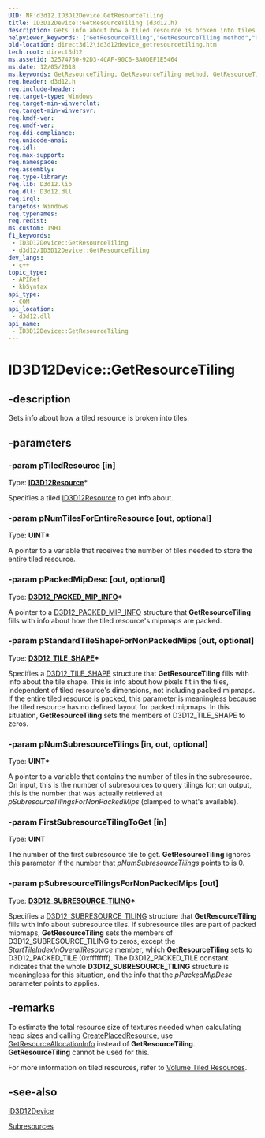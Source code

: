 ```yaml
---
UID: NF:d3d12.ID3D12Device.GetResourceTiling
title: ID3D12Device::GetResourceTiling (d3d12.h)
description: Gets info about how a tiled resource is broken into tiles.
helpviewer_keywords: ["GetResourceTiling","GetResourceTiling method","GetResourceTiling method","ID3D12Device interface","ID3D12Device interface","GetResourceTiling method","ID3D12Device.GetResourceTiling","ID3D12Device::GetResourceTiling","d3d12/ID3D12Device::GetResourceTiling","direct3d12.id3d12device_getresourcetiling"]
old-location: direct3d12\id3d12device_getresourcetiling.htm
tech.root: direct3d12
ms.assetid: 32574750-92D3-4CAF-90C6-BA0DEF1E5464
ms.date: 12/05/2018
ms.keywords: GetResourceTiling, GetResourceTiling method, GetResourceTiling method,ID3D12Device interface, ID3D12Device interface,GetResourceTiling method, ID3D12Device.GetResourceTiling, ID3D12Device::GetResourceTiling, d3d12/ID3D12Device::GetResourceTiling, direct3d12.id3d12device_getresourcetiling
req.header: d3d12.h
req.include-header: 
req.target-type: Windows
req.target-min-winverclnt: 
req.target-min-winversvr: 
req.kmdf-ver: 
req.umdf-ver: 
req.ddi-compliance: 
req.unicode-ansi: 
req.idl: 
req.max-support: 
req.namespace: 
req.assembly: 
req.type-library: 
req.lib: D3d12.lib
req.dll: D3d12.dll
req.irql: 
targetos: Windows
req.typenames: 
req.redist: 
ms.custom: 19H1
f1_keywords:
 - ID3D12Device::GetResourceTiling
 - d3d12/ID3D12Device::GetResourceTiling
dev_langs:
 - c++
topic_type:
 - APIRef
 - kbSyntax
api_type:
 - COM
api_location:
 - d3d12.dll
api_name:
 - ID3D12Device::GetResourceTiling
---
```


# ID3D12Device::GetResourceTiling


## -description

Gets info about how a tiled resource is broken into tiles.

## -parameters

### -param pTiledResource [in]

Type: <b><a href="/windows/desktop/api/d3d12/nn-d3d12-id3d12resource">ID3D12Resource</a>*</b>

Specifies a tiled <a href="/windows/desktop/api/d3d12/nn-d3d12-id3d12resource">ID3D12Resource</a>  to get info about.

### -param pNumTilesForEntireResource [out, optional]

Type: <b>UINT*</b>

A pointer to a variable that receives the number of tiles needed to store the entire tiled resource.

### -param pPackedMipDesc [out, optional]

Type: <b><a href="/windows/desktop/api/d3d12/ns-d3d12-d3d12_packed_mip_info">D3D12_PACKED_MIP_INFO</a>*</b>

A pointer to a <a href="/windows/desktop/api/d3d12/ns-d3d12-d3d12_packed_mip_info">D3D12_PACKED_MIP_INFO</a> structure that <b>GetResourceTiling</b> fills with info about how the tiled resource's mipmaps are packed.

### -param pStandardTileShapeForNonPackedMips [out, optional]

Type: <b><a href="/windows/desktop/api/d3d12/ns-d3d12-d3d12_tile_shape">D3D12_TILE_SHAPE</a>*</b>

Specifies a <a href="/windows/desktop/api/d3d12/ns-d3d12-d3d12_tile_shape">D3D12_TILE_SHAPE</a> structure that <b>GetResourceTiling</b> fills with info about the tile shape. This is info about how pixels fit in the tiles, independent of tiled resource's dimensions, not including packed mipmaps. If the entire tiled resource is packed, this parameter is meaningless because the tiled resource has no defined layout for packed mipmaps. In this situation, <b>GetResourceTiling</b> sets the members of D3D12_TILE_SHAPE to zeros.

### -param pNumSubresourceTilings [in, out, optional]

Type: <b>UINT*</b>

A pointer to a variable that contains the number of tiles in the subresource. On input, this is the number of subresources to query tilings for; on output, this is the number that was actually retrieved at <i>pSubresourceTilingsForNonPackedMips</i> (clamped to what's available).

### -param FirstSubresourceTilingToGet [in]

Type: <b>UINT</b>

The number of the first subresource tile to get. <b>GetResourceTiling</b> ignores this parameter if the number that <i>pNumSubresourceTilings</i> points to is 0.

### -param pSubresourceTilingsForNonPackedMips [out]

Type: <b><a href="/windows/desktop/api/d3d12/ns-d3d12-d3d12_subresource_tiling">D3D12_SUBRESOURCE_TILING</a>*</b>

Specifies a <a href="/windows/desktop/api/d3d12/ns-d3d12-d3d12_subresource_tiling">D3D12_SUBRESOURCE_TILING</a> structure that <b>GetResourceTiling</b> fills with info about subresource tiles. If subresource tiles are part of packed mipmaps, <b>GetResourceTiling</b> sets the members of D3D12_SUBRESOURCE_TILING to zeros, except the <i>StartTileIndexInOverallResource</i> member, which <b>GetResourceTiling</b> sets to D3D12_PACKED_TILE (0xffffffff). The D3D12_PACKED_TILE constant indicates that the whole <b>D3D12_SUBRESOURCE_TILING</b> structure is meaningless for this situation, and the info that the <i>pPackedMipDesc</i> parameter points to applies.

## -remarks

To estimate the total resource size of textures needed when calculating heap sizes and calling <a href="/windows/desktop/api/d3d12/nf-d3d12-id3d12device-createplacedresource">CreatePlacedResource</a>, use <a href="/windows/desktop/api/d3d12/nf-d3d12-id3d12device-getresourceallocationinfo">GetResourceAllocationInfo</a> instead of <b>GetResourceTiling</b>.
          <b>GetResourceTiling</b> cannot be used for this.
        

For more information on tiled resources, refer to <a href="/windows/desktop/direct3d12/volume-tiled-resources">Volume Tiled Resources</a>.

## -see-also

<a href="/windows/desktop/api/d3d12/nn-d3d12-id3d12device">ID3D12Device</a>



<a href="/windows/desktop/direct3d12/subresources">Subresources</a>

